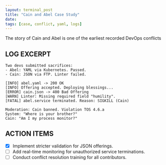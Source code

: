 ```yaml
---
layout: terminal_post
title: "Cain and Abel Case Study"
date: 
tags: [case, conflict, yaml, logs]
---
```


The story of Cain and Abel is one of the earliest recorded DevOps conflicts


## **LOG EXCERPT**
```log
Two devs submitted sacrifices:
- Abel: YAML via Kubernetes. Passed.
- Cain: JSON via FTP. Linter failed.

[INFO] abel.yaml -> 200 OK
[INFO] Offering accepted. Deploying blessings...
[ERROR] cain.json -> 400 Bad Offering
[WARN] Linter: Missing required field "humility".
[FATAL] abel.service terminated. Reason: SIGKILL (Cain)

Moderation: Cain banned. Violation TOS 4.6.a
System: "Where is your brother?"
Cain: "Am I my process monitor?"
```

## **ACTION ITEMS**

- [x] Implement stricter validation for JSON offerings.
- [ ] Add real-time monitoring for unauthorized service terminations.
- [ ] Conduct conflict resolution training for all contributors.